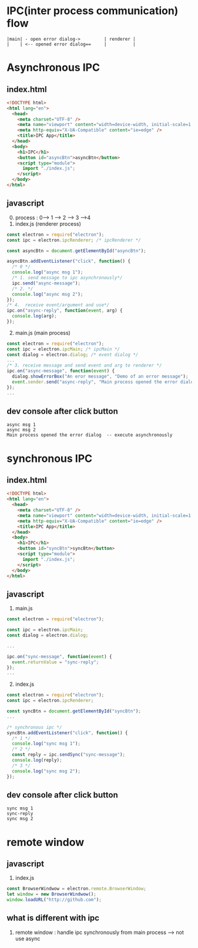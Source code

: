 # IPC(inter process communication) flow

```
|main| - open error dialog->         | renderer |
|    | <-- opened error dialog==     |          |
```

# Asynchronous IPC

## index.html

```html
<!DOCTYPE html>
<html lang="en">
  <head>
    <meta charset="UTF-8" />
    <meta name="viewport" content="width=device-width, initial-scale=1.0" />
    <meta http-equiv="X-UA-Compatible" content="ie=edge" />
    <title>IPC App</title>
  </head>
  <body>
    <h1>IPC</h1>
    <button id="asyncBtn">asyncBtn</button>
    <script type="module">
      import "./index.js";
    </script>
  </body>
</html>
```

## javascript

0. process : 0--> 1 --> 2 --> 3 -->4
1. index.js (renderer process)

```javascript
const electron = require("electron");
const ipc = electron.ipcRenderer; /* ipcRenderer */

const asyncBtn = document.getElementById("asyncBtn");

asyncBtn.addEventListener("click", function() {
  /* 0 */
  console.log("async msg 1");
  /* 1. send message to ipc asynchronously*/
  ipc.send("async-message");
  /* 2. */
  console.log("async msg 2");
});
/* 4.  receive event/argument and use*/
ipc.on("async-reply", function(event, arg) {
  console.log(arg);
});
```

2. main.js (main process)

```javascript
const electron = require("electron");
const ipc = electron.ipcMain; /* ipcMain */
const dialog = electron.dialog; /* event dialog */
...
/* 3. receive message and send event and arg to renderer */
ipc.on("async-message", function(event) {
  dialog.showErrorBox("An eror message", "Demo of an error message");
  event.sender.send("async-reply", "Main process opened the error dialog");
});
...
```

## dev console after click button

```
async msg 1
async msg 2
Main process opened the error dialog  -- execute asynchronously
```

# synchronous IPC

## index.html

```html
<!DOCTYPE html>
<html lang="en">
  <head>
    <meta charset="UTF-8" />
    <meta name="viewport" content="width=device-width, initial-scale=1.0" />
    <meta http-equiv="X-UA-Compatible" content="ie=edge" />
    <title>IPC App</title>
  </head>
  <body>
    <h1>IPC</h1>
    <button id="syncBtn">syncBtn</button>
    <script type="module">
      import "./index.js";
    </script>
  </body>
</html>
```

## javascript

1. main.js

```javascript
const electron = require("electron");

const ipc = electron.ipcMain;
const dialog = electron.dialog;

...

ipc.on("sync-message", function(event) {
  event.returnValue = "sync-reply";
});
...

```

2. index.js

```javascript
const electron = require("electron");
const ipc = electron.ipcRenderer;

const syncBtn = document.getElementById("syncBtn");
...

/* synchronous ipc */
syncBtn.addEventListener("click", function() {
  /* 1 */
  console.log("sync msg 1");
  /* 2 */
  const reply = ipc.sendSync("sync-message");
  console.log(reply);
  /* 3 */
  console.log("sync msg 2");
});

```

## dev console after click button

```
sync msg 1
sync-reply
sync msg 2
```

# remote window

## javascript

1. index.js

```javascript
const BrowserWindwow = electron.remote.BrowserWindow;
let window = new BrowserWindwow();
window.loadURL("http://github.com");
```

## what is different with ipc

1. remote window : handle ipc synchronously from main process --> not use async
